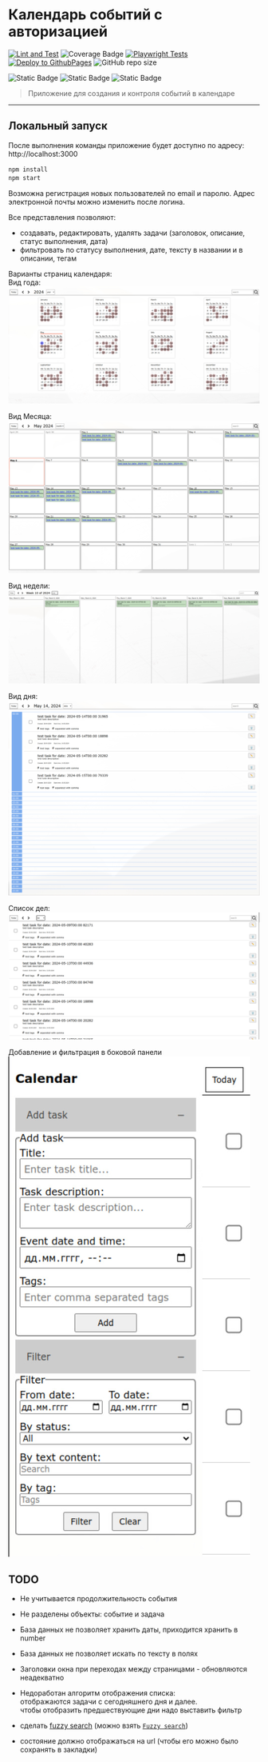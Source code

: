 # Календарь событий с авторизацией

[![Lint and Test](https://github.com/v-nvtsk/otus-jsbasic-final-react/actions/workflows/lint-test.yaml/badge.svg)](https://github.com/v-nvtsk/otus-jsbasic-final-react/actions/workflows/lint-test.yaml)
![Coverage Badge](https://img.shields.io/endpoint?url=https%3A%2F%2Fgist.githubusercontent.com%2Fv-nvtsk%2Ff9b687636482339cabd6a8c4b369f3eb%2Fraw%2F2d48f3578326dcf4ad8604c2198f0f9e146cd6d2%2Fotus-jsbasic-final-react-junit-tests.json)
[![Playwright Tests](https://github.com/v-nvtsk/otus-jsbasic-final-react/actions/workflows/playwright.yml/badge.svg)](https://github.com/v-nvtsk/otus-jsbasic-final-react/actions/workflows/playwright.yml)
[![Deploy to GithubPages](https://github.com/v-nvtsk/otus-jsbasic-final-react/actions/workflows/deploy-gh-pages.yaml/badge.svg)](https://github.com/v-nvtsk/otus-jsbasic-final-react/actions/workflows/deploy-gh-pages.yaml)
![GitHub repo size](https://img.shields.io/github/repo-size/v-nvtsk/otus-jsbasic-final-react)

![Static Badge](https://img.shields.io/badge/TypeScript-007ACC?style=for-the-badge&logo=typescript&logoColor=white)
![Static Badge](https://img.shields.io/badge/React-20232A?style=for-the-badge&logo=react&logoColor=61DAFB)
![Static Badge](https://img.shields.io/badge/firebase-orange?style=for-the-badge&logo=FIREBASE&logoColor=white)

> Приложение для создания и контроля событий в календаре

---

## Локальный запуск

После выполнения команды приложение будет доступно по адресу: http://localhost:3000

```sh
npm install
npm start
```

Возможна регистрация новых пользователей по email и паролю. Адрес электронной почты можно изменить после логина.

Все представления позволяют:

- создавать, редактировать, удалять задачи (заголовок, описание, статус выполнения, дата)
- фильтровать по статусу выполнения, дате, тексту в названии и в описании, тегам

Варианты страниц календаря:  
Вид года:  
![year-view](./images/year-view.jpg)

Вид Месяца:  
![month-view](./images/month-view.jpg)

Вид недели:  
![week-view](./images/week-view.jpg)

Вид дня:  
![day-view](./images/day-view.jpg)

Список дел:  
![list-view](./images/task-list.jpg)

Добавление и фильтрация в боковой панели  
 ![sidebar](./images/sidepanel.jpg)

## TODO

- Не учитывается продолжительность события
- Не разделены объекты: событие и задача
- База данных не позволяет хранить даты, приходится хранить в number
- База данных не позволяет искать по тексту в полях
- Заголовки окна при переходах между страницами - обновляются неадекватно

- Недоработан алгоритм отображения списка:  
  отображаются задачи с сегодняшнего дня и далее.  
  чтобы отобразить предшествующие дни надо выставить фильтр

- сделать [fuzzy search](https://whatis.techtarget.com/definition/fuzzy-search) (можно взять [`Fuzzy search`](https://www.npmjs.com/package/fuzzy-search))
- состояние должно отображаться на url (чтобы его можно было сохранять в закладки)

